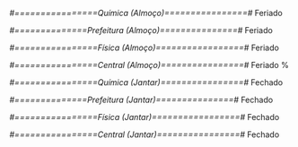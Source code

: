 
*#================Química (Almoço)================#*
Feriado

*#==============Prefeitura (Almoço)===============#*
Feriado

*#================Física (Almoço)=================#*
Feriado

*#================Central (Almoço)================#*
Feriado
%

*#================Química (Jantar)================#*
Fechado

*#==============Prefeitura (Jantar)===============#*
Fechado

*#================Física (Jantar)=================#*
Fechado

*#================Central (Jantar)================#*
Fechado
